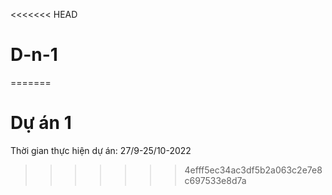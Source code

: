 <<<<<<< HEAD
# D-n-1
=======
# Dự án 1
Thời gian thực hiện dự án: 27/9-25/10-2022
>>>>>>> 4efff5ec34ac3df5b2a063c2e7e8c697533e8d7a
